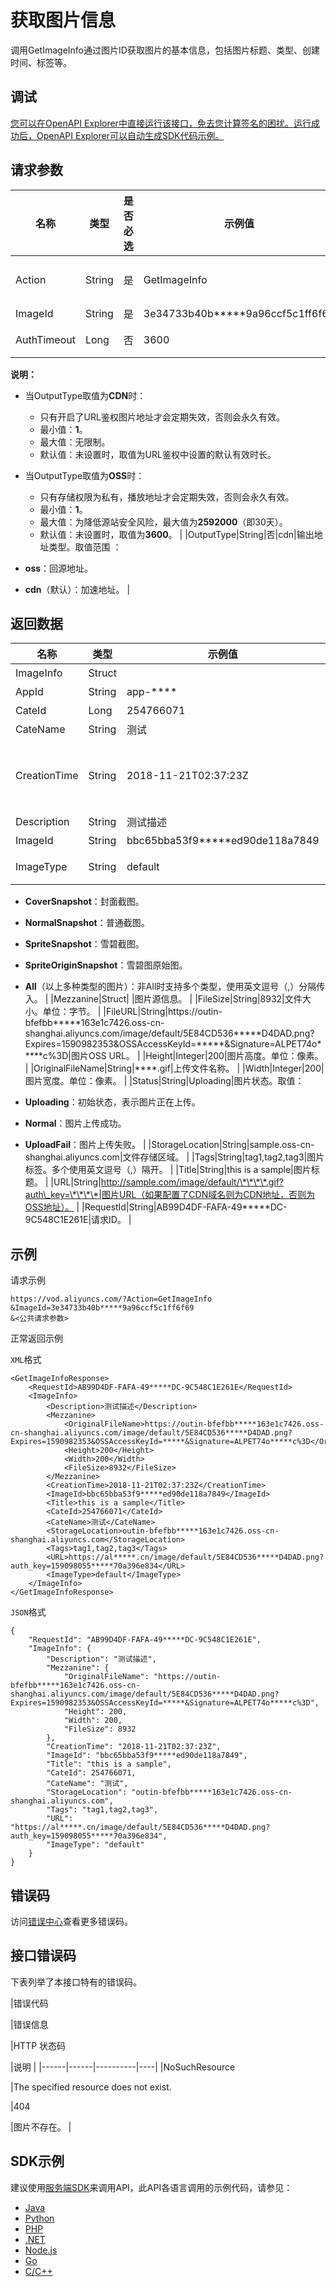 # 获取图片信息

调用GetImageInfo通过图片ID获取图片的基本信息，包括图片标题、类型、创建时间、标签等。

## 调试

[您可以在OpenAPI Explorer中直接运行该接口，免去您计算签名的困扰。运行成功后，OpenAPI Explorer可以自动生成SDK代码示例。](https://api.aliyun.com/#product=vod&api=GetImageInfo&type=RPC&version=2017-03-21)

## 请求参数

|名称|类型|是否必选|示例值|描述|
|--|--|----|---|--|
|Action|String|是|GetImageInfo|系统规定参数。取值：**GetImageInfo**。 |
|ImageId|String|是|3e34733b40b\*\*\*\*\*9a96ccf5c1ff6f69|图片ID。 |
|AuthTimeout|Long|否|3600|图片地址过期时间。单位：秒。

 **说明：**

-   当OutputType取值为**CDN**时：
    -   只有开启了URL鉴权图片地址才会定期失效，否则会永久有效。
    -   最小值：**1**。
    -   最大值：无限制。
    -   默认值：未设置时，取值为URL鉴权中设置的默认有效时长。
-   当OutputType取值为**OSS**时：
    -   只有存储权限为私有，播放地址才会定期失效，否则会永久有效。
    -   最小值：**1**。
    -   最大值：为降低源站安全风险，最大值为**2592000**（即30天）。
    -   默认值：未设置时，取值为**3600**。 |
|OutputType|String|否|cdn|输出地址类型。取值范围 ：

 -   **oss**：回源地址。
-   **cdn**（默认）：加速地址。 |

## 返回数据

|名称|类型|示例值|描述|
|--|--|---|--|
|ImageInfo|Struct| |图片信息。 |
|AppId|String|app-\*\*\*\*|应用ID。 |
|CateId|Long|254766071|分类ID。 |
|CateName|String|测试|分类名称。 |
|CreationTime|String|2018-11-21T02:37:23Z|图片创建时间。格式为：*yyyy-MM-dd*T*HH:mm:ss*Z（UTC时间）。 |
|Description|String|测试描述|描述。 |
|ImageId|String|bbc65bba53f9\*\*\*\*\*ed90de118a7849|图片ID。 |
|ImageType|String|default|图片类型。取值：

 -   **CoverSnapshot**：封面截图。
-   **NormalSnapshot**：普通截图。
-   **SpriteSnapshot**：雪碧截图。
-   **SpriteOriginSnapshot**：雪碧图原始图。
-   **All**（以上多种类型的图片）：非All时支持多个类型，使用英文逗号（,）分隔传入。 |
|Mezzanine|Struct| |图片源信息。 |
|FileSize|String|8932|文件大小。单位：字节。 |
|FileURL|String|https://outin-bfefbb\*\*\*\*\*163e1c7426.oss-cn-shanghai.aliyuncs.com/image/default/5E84CD536\*\*\*\*\*D4DAD.png?Expires=1590982353&OSSAccessKeyId=\*\*\*\*\*&Signature=ALPET74o\*\*\*\*\*c%3D|图片OSS URL。 |
|Height|Integer|200|图片高度。单位：像素。 |
|OriginalFileName|String|\*\*\*\*.gif|上传文件名称。 |
|Width|Integer|200|图片宽度。单位：像素。 |
|Status|String|Uploading|图片状态。取值：

 -   **Uploading**：初始状态，表示图片正在上传。
-   **Normal**：图片上传成功。
-   **UploadFail**：图片上传失败。 |
|StorageLocation|String|sample.oss-cn-shanghai.aliyuncs.com|文件存储区域。 |
|Tags|String|tag1,tag2,tag3|图片标签。多个使用英文逗号（,）隔开。 |
|Title|String|this is a sample|图片标题。 |
|URL|String|http://sample.com/image/default/\*\*\*\*.gif?auth\_key=\*\*\*\*|图片URL（如果配置了CDN域名则为CDN地址，否则为OSS地址）。 |
|RequestId|String|AB99D4DF-FAFA-49\*\*\*\*\*DC-9C548C1E261E|请求ID。 |

## 示例

请求示例

```
https://vod.aliyuncs.com/?Action=GetImageInfo
&ImageId=3e34733b40b*****9a96ccf5c1ff6f69
&<公共请求参数>
```

正常返回示例

`XML`格式

```
<GetImageInfoResponse>
    <RequestId>AB99D4DF-FAFA-49*****DC-9C548C1E261E</RequestId>
	<ImageInfo>
		<Description>测试描述</Description>
		<Mezzanine>
			<OriginalFileName>https://outin-bfefbb*****163e1c7426.oss-cn-shanghai.aliyuncs.com/image/default/5E84CD536*****D4DAD.png?Expires=1590982353&OSSAccessKeyId=*****&Signature=ALPET74o*****c%3D</OriginalFileName>
			<Height>200</Height>
			<Width>200</Width>
			<FileSize>8932</FileSize>
		</Mezzanine>
		<CreationTime>2018-11-21T02:37:23Z</CreationTime>
		<ImageId>bbc65bba53f9*****ed90de118a7849</ImageId>
		<Title>this is a sample</Title>
		<CateId>254766071</CateId>
		<CateName>测试</CateName>
		<StorageLocation>outin-bfefbb*****163e1c7426.oss-cn-shanghai.aliyuncs.com</StorageLocation>
		<Tags>tag1,tag2,tag3</Tags>
		<URL>https://al*****.cn/image/default/5E84CD536*****D4DAD.png?auth_key=159098055*****70a396e834</URL>
		<ImageType>default</ImageType>
	</ImageInfo>
</GetImageInfoResponse>
```

`JSON`格式

```
{
    "RequestId": "AB99D4DF-FAFA-49*****DC-9C548C1E261E",
    "ImageInfo": {
        "Description": "测试描述",
        "Mezzanine": {
            "OriginalFileName": "https://outin-bfefbb*****163e1c7426.oss-cn-shanghai.aliyuncs.com/image/default/5E84CD536*****D4DAD.png?Expires=1590982353&OSSAccessKeyId=*****&Signature=ALPET74o*****c%3D",
            "Height": 200,
            "Width": 200,
            "FileSize": 8932
        },
        "CreationTime": "2018-11-21T02:37:23Z",
        "ImageId": "bbc65bba53f9*****ed90de118a7849",
        "Title": "this is a sample",
        "CateId": 254766071,
        "CateName": "测试",
        "StorageLocation": "outin-bfefbb*****163e1c7426.oss-cn-shanghai.aliyuncs.com",
        "Tags": "tag1,tag2,tag3",
        "URL": "https://al*****.cn/image/default/5E84CD536*****D4DAD.png?auth_key=159098055*****70a396e834",
        "ImageType": "default"
    }
}
```

## 错误码

访问[错误中心](https://error-center.aliyun.com/status/product/vod)查看更多错误码。

## 接口错误码

下表列举了本接口特有的错误码。

|错误代码

|错误信息

|HTTP 状态码

|说明 |
|------|------|----------|----|
|NoSuchResource

|The specified resource does not exist.

|404

|图片不存在。 |

## SDK示例

建议使用[服务端SDK](~~101789~~)来调用API，此API各语言调用的示例代码，请参见：

-   [Java](~~61063~~)
-   [Python](~~61054~~)
-   [PHP](~~61069~~)
-   [.NET](~~84750~~)
-   [Node.js](~~101396~~)
-   [Go](~~101411~~)
-   [C/C++](~~101261~~)

